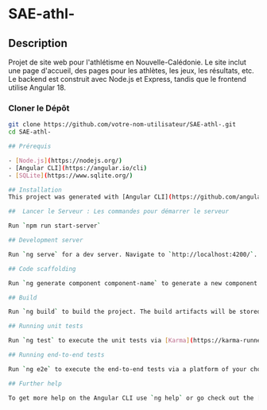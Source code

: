 # SAE-athl-

## Description

Projet de site web pour l'athlétisme en Nouvelle-Calédonie. Le site inclut une page d'accueil, des pages pour les athlètes, les jeux, les résultats, etc. Le backend est construit avec Node.js et Express, tandis que le frontend utilise Angular 18.

### Cloner le Dépôt

```bash
git clone https://github.com/votre-nom-utilisateur/SAE-athl-.git
cd SAE-athl-

## Prérequis

- [Node.js](https://nodejs.org/)
- [Angular CLI](https://angular.io/cli)
- [SQLite](https://www.sqlite.org/)

## Installation
This project was generated with [Angular CLI](https://github.com/angular/angular-cli) version 18.1.2.

##  Lancer le Serveur : Les commandes pour démarrer le serveur

Run `npm run start-server`

## Development server

Run `ng serve` for a dev server. Navigate to `http://localhost:4200/`. The application will automatically reload if you change any of the source files.

## Code scaffolding

Run `ng generate component component-name` to generate a new component. You can also use `ng generate directive|pipe|service|class|guard|interface|enum|module`.

## Build

Run `ng build` to build the project. The build artifacts will be stored in the `dist/` directory.

## Running unit tests

Run `ng test` to execute the unit tests via [Karma](https://karma-runner.github.io).

## Running end-to-end tests

Run `ng e2e` to execute the end-to-end tests via a platform of your choice. To use this command, you need to first add a package that implements end-to-end testing capabilities.

## Further help

To get more help on the Angular CLI use `ng help` or go check out the [Angular CLI Overview and Command Reference](https://angular.dev/tools/cli) page.
